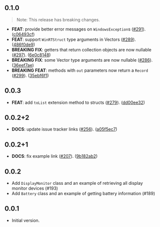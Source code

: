 ## 0.1.0

> Note: This release has breaking changes.

 - **FEAT**: provide better error messages on `WindowsException`s ([#291](https://github.com/dart-windows/dartwinrt/issues/291)). ([c06493cf](https://github.com/dart-windows/dartwinrt/commit/c06493cf014927c87b5e9783196754280f7815ef))
 - **FEAT**: support `WinRTStruct` type arguments in Vectors ([#289](https://github.com/dart-windows/dartwinrt/issues/289)). ([486f0de9](https://github.com/dart-windows/dartwinrt/commit/486f0de9e71122e15fcb1fb2933dbc385f5c3718))
 - **BREAKING** **FIX**: getters that return collection objects are now nullable ([#297](https://github.com/dart-windows/dartwinrt/issues/297)). ([6e0c8148](https://github.com/dart-windows/dartwinrt/commit/6e0c8148bfc66fcdaee18c8a8c5a7623bc1154dd))
 - **BREAKING** **FIX**: some Vector type arguments are now nullable ([#286](https://github.com/dart-windows/dartwinrt/issues/286)). ([36eef7ae](https://github.com/dart-windows/dartwinrt/commit/36eef7ae3ca7321daecec59f60d071246c362f43))
 - **BREAKING** **FEAT**: methods with `out` parameters now return a `Record` ([#299](https://github.com/dart-windows/dartwinrt/issues/299)). ([35ebf6f1](https://github.com/dart-windows/dartwinrt/commit/35ebf6f123509e8710e699fc28652cb5bb09bd66))

## 0.0.3

 - **FEAT**: add `toList` extension method to structs ([#279](https://github.com/dart-windows/dartwinrt/issues/279)). ([dd00ee32](https://github.com/dart-windows/dartwinrt/commit/dd00ee32b03d10aa1dcf95805e821921c433a184))

## 0.0.2+2

 - **DOCS**: update issue tracker links ([#256](https://github.com/dart-windows/dartwinrt/issues/256)). ([a05f5ec7](https://github.com/dart-windows/dartwinrt/commit/a05f5ec70f5e71773f04d7021e1a84d932ca0c21))

## 0.0.2+1

 - **DOCS**: fix example link ([#207](https://github.com/dart-windows/dartwinrt/issues/207)). ([9b182ab2](https://github.com/dart-windows/dartwinrt/commit/9b182ab298b02aaf0da4ff9f784218e34740089a))

## 0.0.2

- Add `DisplayMonitor` class and an example of retrieving all display monitor
  devices (#193)
- Add `Battery` class and an example of getting battery information (#189)

## 0.0.1

- Initial version.
